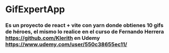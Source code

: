 # GifExpertApp

### Es un proyecto de react + vite con yarn donde obtienes 10 gifs de héroes, el mismo lo realice en el curso de Fernando Herrera https://github.com/Klerith en Udemy https://www.udemy.com/user/550c38655ec11/
